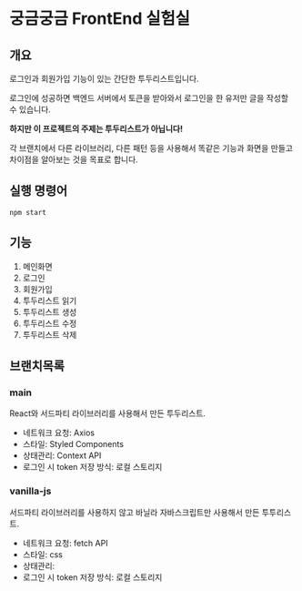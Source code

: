 # 궁금궁금 FrontEnd 실험실

## 개요

로그인과 회원가입 기능이 있는 간단한 투두리스트입니다.

로그인에 성공하면 백엔드 서버에서 토큰을 받아와서 로그인을 한 유저만 글을 작성할 수 있습니다.

**하지만 이 프로젝트의 주제는 투두리스트가 아닙니다!**

각 브랜치에서 다른 라이브러리, 다른 패턴 등을 사용해서 똑같은 기능과 화면을 만들고 차이점을 알아보는 것을 목표로 합니다.

## 실행 명령어

`npm start`

## 기능

1. 메인화면
2. 로그인
3. 회원가입
4. 투두리스트 읽기
5. 투두리스트 생성
6. 투두리스트 수정
7. 투두리스트 삭제

## 브랜치목록

### main

React와 서드파티 라이브러리를 사용해서 만든 투두리스트.

- 네트워크 요청: Axios
- 스타일: Styled Components
- 상태관리: Context API
- 로그인 시 token 저장 방식: 로컬 스토리지

### vanilla-js

서드파티 라이브러리를 사용하지 않고 바닐라 자바스크립트만 사용해서 만든 투투리스트.

- 네트워크 요청: fetch API
- 스타일: css
- 상태관리:
- 로그인 시 token 저장 방식: 로컬 스토리지
